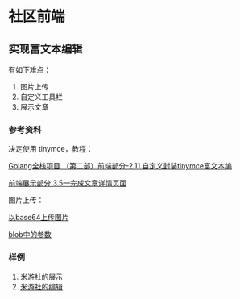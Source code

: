 # 社区前端

## 实现富文本编辑

有如下难点：

1. 图片上传
2. 自定义工具栏
3. 展示文章

### 参考资料

决定使用 tinymce，教程：

[Golang全栈项目 （第二部）前端部分-2.11 自定义封装tinymce富文本编](https://www.bilibili.com/video/BV1Uz4y1f76J)

[前端展示部分 3.5—完成文章详情页面](https://www.bilibili.com/video/BV1Eo4y1Z7c9)

图片上传：

[以base64上传图片](https://www.cnblogs.com/grow-up-up/p/13390145.html)

[blob中的参数](https://www.freesion.com/article/5025714415/)

### 样例

1. [米游社的展示](https://bbs.mihoyo.com/ys/article/11509350?create=1)
2. [米游社的编辑](https://bbs.mihoyo.com/ys/newArticle/0/1)

